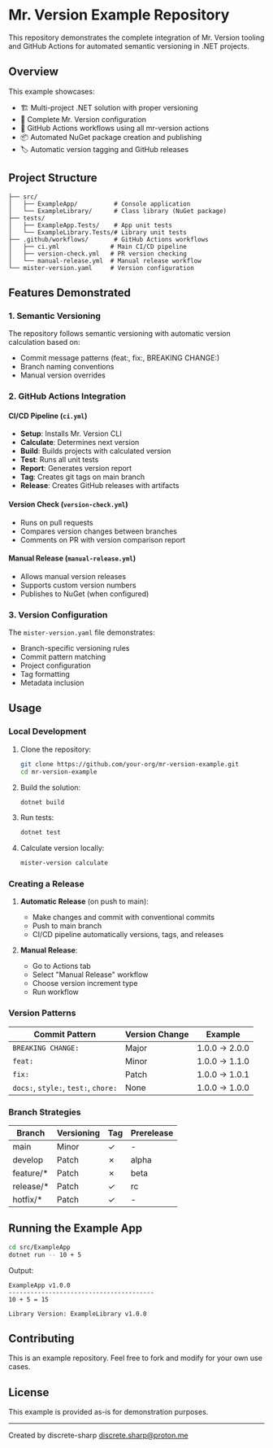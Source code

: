 # Mr. Version Example Repository

This repository demonstrates the complete integration of Mr. Version tooling and GitHub Actions for automated semantic versioning in .NET projects.

## Overview

This example showcases:
- 🏗️ Multi-project .NET solution with proper versioning
- 🔧 Complete Mr. Version configuration
- 🚀 GitHub Actions workflows using all mr-version actions
- 📦 Automated NuGet package creation and publishing
- 🏷️ Automatic version tagging and GitHub releases

## Project Structure

```
├── src/
│   ├── ExampleApp/          # Console application
│   └── ExampleLibrary/      # Class library (NuGet package)
├── tests/
│   ├── ExampleApp.Tests/    # App unit tests
│   └── ExampleLibrary.Tests/# Library unit tests
├── .github/workflows/       # GitHub Actions workflows
│   ├── ci.yml              # Main CI/CD pipeline
│   ├── version-check.yml   # PR version checking
│   └── manual-release.yml  # Manual release workflow
└── mister-version.yaml     # Version configuration
```

## Features Demonstrated

### 1. Semantic Versioning

The repository follows semantic versioning with automatic version calculation based on:
- Commit message patterns (feat:, fix:, BREAKING CHANGE:)
- Branch naming conventions
- Manual version overrides

### 2. GitHub Actions Integration

#### CI/CD Pipeline (`ci.yml`)
- **Setup**: Installs Mr. Version CLI
- **Calculate**: Determines next version
- **Build**: Builds projects with calculated version
- **Test**: Runs all unit tests
- **Report**: Generates version report
- **Tag**: Creates git tags on main branch
- **Release**: Creates GitHub releases with artifacts

#### Version Check (`version-check.yml`)
- Runs on pull requests
- Compares version changes between branches
- Comments on PR with version comparison report

#### Manual Release (`manual-release.yml`)
- Allows manual version releases
- Supports custom version numbers
- Publishes to NuGet (when configured)

### 3. Version Configuration

The `mister-version.yaml` file demonstrates:
- Branch-specific versioning rules
- Commit pattern matching
- Project configuration
- Tag formatting
- Metadata inclusion

## Usage

### Local Development

1. Clone the repository:
   ```bash
   git clone https://github.com/your-org/mr-version-example.git
   cd mr-version-example
   ```

2. Build the solution:
   ```bash
   dotnet build
   ```

3. Run tests:
   ```bash
   dotnet test
   ```

4. Calculate version locally:
   ```bash
   mister-version calculate
   ```

### Creating a Release

1. **Automatic Release** (on push to main):
   - Make changes and commit with conventional commits
   - Push to main branch
   - CI/CD pipeline automatically versions, tags, and releases

2. **Manual Release**:
   - Go to Actions tab
   - Select "Manual Release" workflow
   - Choose version increment type
   - Run workflow

### Version Patterns

| Commit Pattern | Version Change | Example |
|----------------|----------------|---------|
| `BREAKING CHANGE:` | Major | 1.0.0 → 2.0.0 |
| `feat:` | Minor | 1.0.0 → 1.1.0 |
| `fix:` | Patch | 1.0.0 → 1.0.1 |
| `docs:`, `style:`, `test:`, `chore:` | None | 1.0.0 → 1.0.0 |

### Branch Strategies

| Branch | Versioning | Tag | Prerelease |
|--------|------------|-----|------------|
| main | Minor | ✓ | - |
| develop | Patch | ✗ | alpha |
| feature/* | Patch | ✗ | beta |
| release/* | Patch | ✓ | rc |
| hotfix/* | Patch | ✓ | - |

## Running the Example App

```bash
cd src/ExampleApp
dotnet run -- 10 + 5
```

Output:
```
ExampleApp v1.0.0
----------------------------------------
10 + 5 = 15

Library Version: ExampleLibrary v1.0.0
```

## Contributing

This is an example repository. Feel free to fork and modify for your own use cases.

## License

This example is provided as-is for demonstration purposes.

---

Created by discrete-sharp <discrete.sharp@proton.me>